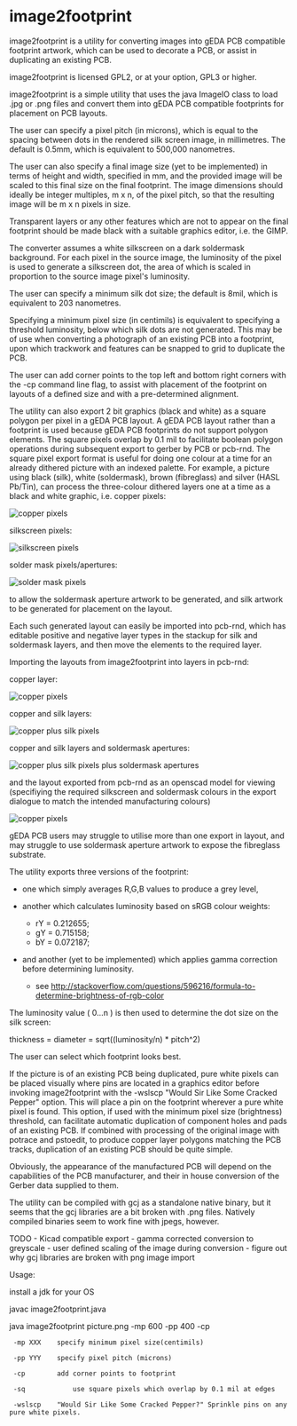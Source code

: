 # image2footprint
image2footprint is a utility for converting images into gEDA PCB compatible footprint artwork, which can be used to decorate a PCB, or assist in duplicating an existing PCB.

image2footprint is licensed GPL2, or at your option, GPL3 or higher.

image2footprint is a simple utility that uses the java ImageIO class to load .jpg or .png files and convert them into gEDA PCB compatible footprints for placement on PCB layouts.

The user can specify a pixel pitch (in microns), which is equal to the spacing between dots in the rendered silk screen image, in millimetres. The default is 0.5mm, which is equivalent to 500,000 nanometres.

The user can also specify a final image size (yet to be implemented) in terms of height and width, specified in mm, and the provided image will be scaled to this final size on the final footprint. The image dimensions should ideally be integer multiples, m x n, of the pixel pitch, so that the resulting image will be m x n pixels in size.

Transparent layers or any other features which are not to appear on the final footprint should be made black with a suitable graphics editor, i.e. the GIMP.

The converter assumes a white silkscreen on a dark soldermask background. For each pixel in the source image, the luminosity of the pixel is used to generate a silkscreen dot, the area of which is scaled in proportion to the source image pixel's luminosity.

The user can specify a minimum silk dot size; the default is 8mil, which is equivalent to 203 nanometres.

Specifying a minimum pixel size (in centimils) is equivalent to specifying a threshold luminosity, below which silk dots are not generated. This may be of use when converting a photograph of an existing PCB into a footprint, upon which trackwork and features can be snapped to grid to duplicate the PCB.

The user can add corner points to the top left and bottom right corners with the -cp command line flag, to assist with placement of the footprint on layouts of a defined size and with a pre-determined alignment.

The utility can also export 2 bit graphics (black and white) as a square polygon per pixel in a gEDA PCB layout. A gEDA PCB layout rather than a footprint is used because gEDA PCB footprints do not support polygon elements. The square pixels overlap by 0.1 mil to facilitate boolean polygon operations during subsequent export to gerber by PCB or pcb-rnd. The square pixel export format is useful for doing one colour at a time for an already dithered picture with an indexed palette. For example, a picture using black (silk), white (soldermask), brown (fibreglass) and silver (HASL Pb/Tin), can process the three-colour dithered layers one at a time as a black and white graphic, i.e. copper pixels:

![copper pixels](images/copper-squares.png)

silkscreen pixels:

![silkscreen pixels](images/silkscreen-squares.png)

solder mask pixels/apertures:

![solder mask pixels](images/solder-mask-apertures.png)

to allow the soldermask aperture artwork to be generated, and silk artwork to be generated for placement on the layout.

Each such generated layout can easily be imported into pcb-rnd, which has editable positive and negative layer types in the stackup for silk and soldermask layers, and then move the elements to the required layer.

Importing the layouts from image2footprint into layers in pcb-rnd:

copper layer:

![copper pixels](images/copper-layer.png)

copper and silk layers:

![copper plus silk pixels](images/copper-layer-and-silk-layer.png)

copper and silk layers and soldermask apertures:

![copper plus silk pixels plus soldermask apertures](images/copper-layer-and-silk-layer-and-soldermask-apertures.png)

and the layout exported from pcb-rnd as an openscad model for viewing (specifiying the required silkscreen and soldermask colours in the export dialogue to match the intended manufacturing colours)

![copper pixels](images/openscad-render.png)

gEDA PCB users may struggle to utilise more than one export in layout, and may struggle to use soldermask aperture artwork to expose the fibreglass substrate.

The utility exports three versions of the footprint:

- one which simply averages R,G,B values to produce a grey level,

- another which calculates luminosity based on sRGB colour weights:

  - rY = 0.212655;
  - gY = 0.715158;
  - bY = 0.072187;

- and another (yet to be implemented) which applies gamma correction before determining luminosity.

  - see http://stackoverflow.com/questions/596216/formula-to-determine-brightness-of-rgb-color

The luminosity value ( 0...n ) is then used to determine the dot size on the silk screen:

  thickness = diameter = sqrt((luminosity/n) * pitch^2)

The user can select which footprint looks best.

If the picture is of an existing PCB being duplicated, pure white pixels can be placed visually where pins are located in a graphics editor before invoking image2footprint with the -wslscp "Would Sir Like Some Cracked Pepper" option. This will place a pin on the footprint wherever a pure white pixel is found. This option, if used with the minimum pixel size (brightness) threshold, can facilitate automatic duplication of component holes and pads of an existing PCB. If combined with processing of the original image with potrace and pstoedit, to produce copper layer polygons matching the PCB tracks, duplication of an existing PCB should be quite simple.

Obviously, the appearance of the manufactured PCB will depend on the capabilities of the PCB manufacturer, and their in house conversion of the Gerber data supplied to them.

The utility can be compiled with gcj as a standalone native binary, but it seems that the gcj libraries
 are a bit broken with .png files. Natively compiled binaries seem to work fine with jpegs, however.

TODO
        - Kicad compatible export
        - gamma corrected conversion to greyscale
        - user defined scaling of the image during conversion
	- figure out why gcj libraries are broken with png image import

Usage: 

 install a jdk for your OS

 javac image2footprint.java

 java image2footprint picture.png -mp 600 -pp 400 -cp

	 -mp XXX	specify minimum pixel size(centimils)

	 -pp YYY	specify pixel pitch (microns)

	 -cp		add corner points to footprint
  
  	 -sq            use square pixels which overlap by 0.1 mil at edges

	 -wslscp	"Would Sir Like Some Cracked Pepper?" Sprinkle pins on any pure white pixels.

